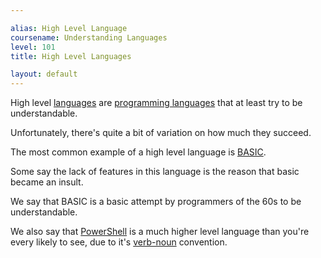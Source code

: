 ```yaml
---

alias: High Level Language
coursename: Understanding Languages
level: 101
title: High Level Languages

layout: default
---
```


High level [languages](/Languages) are [programming languages](/Languages/Programming-Languages) that at least try to be understandable.

Unfortunately, there's quite a bit of variation on how much they succeed.

The most common example of a high level language is [BASIC](https://en.wikipedia.org/wiki/BASIC).

Some say the lack of features in this language is the reason that basic became an insult.

We say that BASIC is a basic attempt by programmers of the 60s to be understandable.

We also say that [PowerShell](/PowerShell) is a much higher level language than you're every likely to see, due to it's [verb-noun](/PowerShell/Concepts/Verb-Noun) convention.
